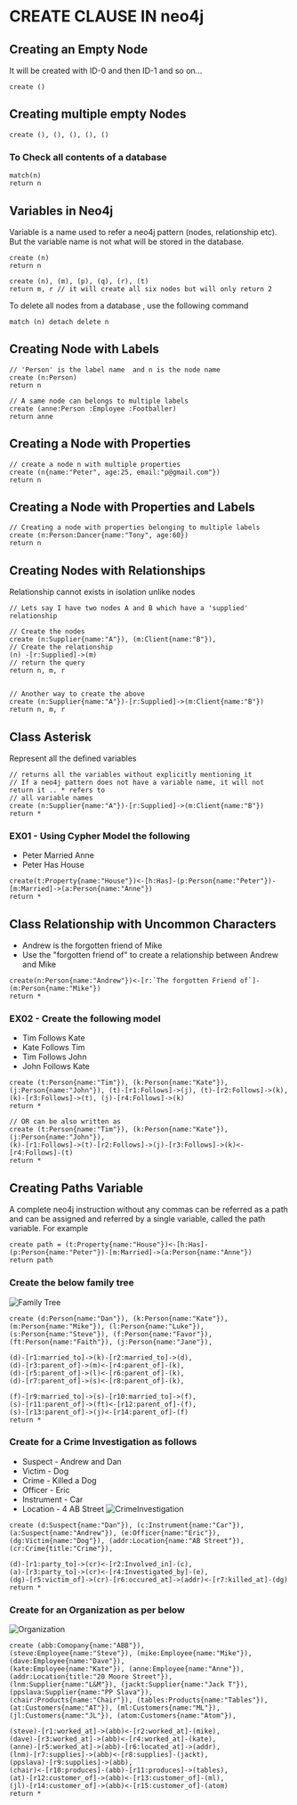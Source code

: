 # CREATE CLAUSE IN neo4j

## Creating an Empty Node
It will be created with ID-0 and then ID-1 and so on...
```
create ()
```
## Creating multiple empty Nodes
```
create (), (), (), (), ()
```
### To Check all contents of a database
```
match(n)
return n
```
## Variables in Neo4j
Variable is a name used to refer a neo4j pattern (nodes, relationship etc). But the variable name is not what will be stored in the database.

```
create (n)
return n

create (n), (m), (p), (q), (r), (t)
return m, r // it will create all six nodes but will only return 2
```
To delete all nodes from a database , use the following command
```
match (n) detach delete n
```
## Creating Node with Labels
```
// 'Person' is the label name  and n is the node name
create (n:Person) 
return n

// A same node can belongs to multiple labels
create (anne:Person :Employee :Footballer)
return anne
```
## Creating a Node with Properties
```
// create a node n with multiple properties
create (n{name:"Peter", age:25, email:"p@gmail.com"})
return n
```
## Creating a Node with Properties and Labels
```
// Creating a node with properties belonging to multiple labels
create (n:Person:Dancer{name:"Tony", age:60})
return n
```
## Creating Nodes with Relationships
Relationship cannot exists in isolation unlike nodes
```
// Lets say I have two nodes A and B which have a 'supplied' relationship

// Create the nodes
create (n:Supplier{name:"A"}), (m:Client{name:"B"}),
// Create the relationship
(n) -[r:Supplied]->(m)
// return the query
return n, m, r


// Another way to create the above
create (n:Supplier{name:"A"})-[r:Supplied]->(m:Client{name:"B"})
return n, m, r
```
## Class Asterisk
Represent all the defined variables
```
// returns all the variables without explicitly mentioning it
// If a neo4j pattern does not have a variable name, it will not return it .. * refers to 
// all variable names
create (n:Supplier{name:"A"})-[r:Supplied]->(m:Client{name:"B"})
return * 
```

### EX01 - Using Cypher Model the following
- Peter Married Anne
- Peter Has House

```
create(t:Property{name:"House"})<-[h:Has]-(p:Person{name:"Peter"})-[m:Married]->(a:Person{name:"Anne"})
return *
```
## Class Relationship with Uncommon Characters
- Andrew is the forgotten friend of Mike
- Use the "forgotten friend of" to create a relationship between Andrew and Mike
```
create(n:Person{name:"Andrew"})<-[r:`The forgotten Friend of`]-(m:Person{name:"Mike"})
return *
```
### EX02 - Create the following model
- Tim Follows Kate
- Kate Follows Tim
- Tim Follows John
- John Follows Kate
```
create (t:Person{name:"Tim"}), (k:Person{name:"Kate"}), (j:Person{name:"John"}), (t)-[r1:Follows]->(j), (t)-[r2:Follows]->(k), 
(k)-[r3:Follows]->(t), (j)-[r4:Follows]->(k)
return *

// OR can be also written as 
create (t:Person{name:"Tim"}), (k:Person{name:"Kate"}), (j:Person{name:"John"}),
(k)-[r1:Follows]->(t)-[r2:Follows]->(j)-[r3:Follows]->(k)<-[r4:Follows]-(t)
return *
```
## Creating Paths Variable
A complete neo4j instruction without any commas can be referred as a path and can be assigned and referred by a single variable, called the path variable.
For example
```
create path = (t:Property{name:"House"})<-[h:Has]-(p:Person{name:"Peter"})-[m:Married]->(a:Person{name:"Anne"})
return path
```
### Create the below family tree
![Family Tree](./resources/FamilyTree.jpg)
```
create (d:Person{name:"Dan"}), (k:Person{name:"Kate"}), 
(m:Person{name:"Mike"}), (l:Person{name:"Luke"}),
(s:Person{name:"Steve"}), (f:Person{name:"Favor"}),
(ft:Person{name:"Faith"}), (j:Person{name:"Jane"}),

(d)-[r1:married_to]->(k)-[r2:married_to]->(d),
(d)-[r3:parent_of]->(m)<-[r4:parent_of]-(k),
(d)-[r5:parent_of]->(l)<-[r6:parent_of]-(k),
(d)-[r7:parent_of]->(s)<-[r8:parent_of]-(k),

(f)-[r9:married_to]->(s)-[r10:married_to]->(f),
(s)-[r11:parent_of]->(ft)<-[r12:parent_of]-(f),
(s)-[r13:parent_of]->(j)<-[r14:parent_of]-(f)
return *
```
### Create for a Crime Investigation as follows
- Suspect - Andrew and Dan
- Victim - Dog
- Crime - Killed a Dog
- Officer - Eric
- Instrument - Car
- Location - 4 AB Street
![CrimeInvestigation](./resources/CrimeInvestigation.jpg)
```
create (d:Suspect{name:"Dan"}), (c:Instrument{name:"Car"}), 
(a:Suspect{name:"Andrew"}), (e:Officer{name:"Eric"}),
(dg:Victim{name:"Dog"}), (addr:Location{name:"AB Street"}),
(cr:Crime{title:"Crime"}),

(d)-[r1:party_to]->(cr)<-[r2:Involved_in]-(c),
(a)-[r3:party_to]->(cr)<-[r4:Investigated_by]-(e),
(dg)-[r5:victim_of]->(cr)-[r6:occured_at]->(addr)<-[r7:killed_at]-(dg)
return *
```
### Create for an Organization as per below
![Organization](./resources/Organization.jpeg)
```
create (abb:Comopany{name:"ABB"}), 
(steve:Employee{name:"Steve"}), (mike:Employee{name:"Mike"}), (dave:Employee{name:"Dave"}),
(kate:Employee{name:"Kate"}), (anne:Employee{name:"Anne"}),
(addr:Location{title:"20 Moore Street"}),
(lnm:Supplier{name:"L&M"}), (jackt:Supplier{name:"Jack T"}), (ppslava:Supplier{name:"PP Slava"}),
(chair:Products{name:"Chair"}), (tables:Products{name:"Tables"}),
(at:Customers{name:"AT"}), (ml:Customers{name:"ML"}), (jl:Customers{name:"JL"}), (atom:Customers{name:"Atom"}),

(steve)-[r1:worked_at]->(abb)<-[r2:worked_at]-(mike),
(dave)-[r3:worked_at]->(abb)<-[r4:worked_at]-(kate),
(anne)-[r5:worked_at]->(abb)-[r6:located_at]->(addr),
(lnm)-[r7:supplies]->(abb)<-[r8:supplies]-(jackt),
(ppslava)-[r9:supplies]->(abb),
(chair)<-[r10:produces]-(abb)-[r11:produces]->(tables),
(at)-[r12:customer_of]->(abb)<-[r13:customer_of]-(ml),
(jl)-[r14:customer_of]->(abb)<-[r15:customer_of]-(atom)
return *
```
